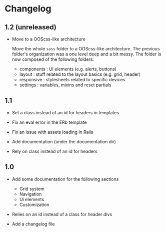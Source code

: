 # Changelog

## 1.2 (unreleased)

* Move to a OOScss-like architecture

  Move the whole `sass` folder to a OOScss-like architecture. The previous
  folder's organization was a one level deep and a bit messy. The folder
  is now composed of the following folders:

    - components : UI elements (e.g. alerts, buttons)
    - layout : stuff related to the layout basics (e.g. grid, header)
    - responsive : stylesheets related to specific devices
    - settings : variables, mixins and reset partials

## 1.1

* Set a class instead of an id for headers in templates

* Fix an eval error in the ERb template

* Fix an issue with assets loading in Rails

* Add documentation (under the documentation dir)

* Rely on class instead of an id for headers

## 1.0

* Add some documentation for the following sections
  - Grid system
  - Navigation
  - Ui elements
  - Customization

* Relies on an id instead of a class for header divs

* Add a changelog file

